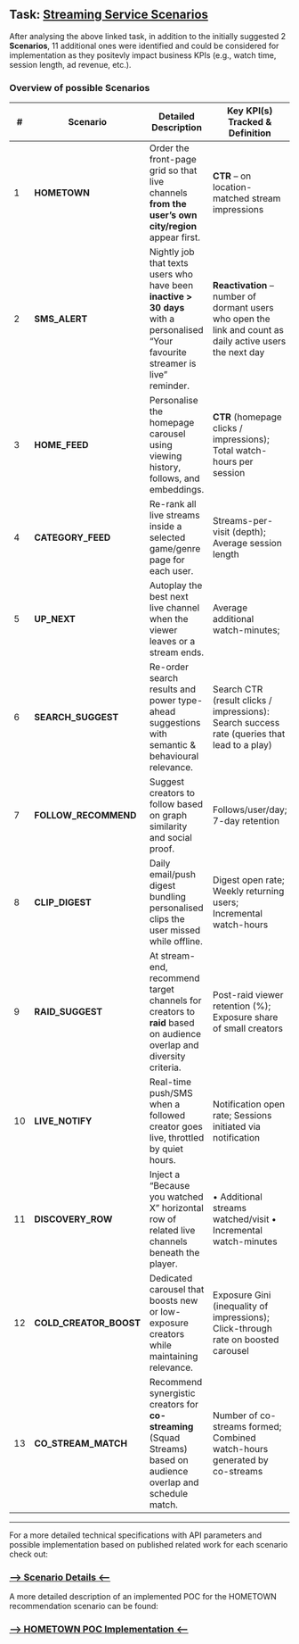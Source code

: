 ## Task: [Streaming Service Scenarios](material/Task.md)

After analysing the above linked task, in addition to the initially suggested 2 **Scenarios**, 11 additional ones were identified and could be considered for implementation as they positevly impact business KPIs (e.g., watch time, session length, ad revenue, etc.).


### Overview of possible Scenarios

| #  | Scenario              | Detailed Description                                                                                                                        | Key KPI(s) Tracked & Definition                                                                                              |
|----|-----------------------|---------------------------------------------------------------------------------------------------------------------------------------------|------------------------------------------------------------------------------------------------------------------------------|
| 1  | **HOMETOWN**          | Order the front-page grid so that live channels **from the user’s own city/region** appear first.                                           | **CTR** – on location-matched stream impressions                                          |
| 2  | **SMS_ALERT**         | Nightly job that texts users who have been **inactive > 30 days** with a personalised “Your favourite streamer is live” reminder.           | **Reactivation** – number of dormant users who open the link and count as daily active users the next day               |
| 3  | **HOME_FEED**         | Personalise the homepage carousel using viewing history, follows, and embeddings.                                                           | **CTR** (homepage clicks / impressions); Total watch-hours per session                                                       |
| 4  | **CATEGORY_FEED**     | Re-rank all live streams inside a selected game/genre page for each user.                                                                   | Streams-per-visit (depth); Average session length                                                                            |
| 5  | **UP_NEXT**           | Autoplay the best next live channel when the viewer leaves or a stream ends.                                                                | Average additional watch-minutes;                                                      |
| 6  | **SEARCH_SUGGEST**    | Re-order search results and power type-ahead suggestions with semantic & behavioural relevance.                                             | Search CTR (result clicks / impressions): Search success rate (queries that lead to a play)                              |
| 7  | **FOLLOW_RECOMMEND**  | Suggest creators to follow based on graph similarity and social proof.                                                                      | Follows/user/day; 7-day retention                                                                                |
| 8  | **CLIP_DIGEST**       | Daily email/push digest bundling personalised clips the user missed while offline.                                                          | Digest open rate; Weekly returning users; Incremental watch-hours                                                      |
| 9  | **RAID_SUGGEST**      | At stream-end, recommend target channels for creators to **raid** based on audience overlap and diversity criteria.                         | Post-raid viewer retention (%); Exposure share of small creators                                                         |
| 10 | **LIVE_NOTIFY**       | Real-time push/SMS when a followed creator goes live, throttled by quiet hours.                                                             | Notification open rate; Sessions initiated via notification                                                              |
| 11 | **DISCOVERY_ROW**     | Inject a “Because you watched X” horizontal row of related live channels beneath the player.                                                | • Additional streams watched/visit  • Incremental watch-minutes                                                              |
| 12 | **COLD_CREATOR_BOOST**| Dedicated carousel that boosts new or low-exposure creators while maintaining relevance.                                                    | Exposure Gini (inequality of impressions); Click-through rate on boosted carousel                                        |
| 13 | **CO_STREAM_MATCH**   | Recommend synergistic creators for **co-streaming** (Squad Streams) based on audience overlap and schedule match.                           | Number of co-streams formed; Combined watch-hours generated by co-streams                                               |





---

For a more detailed technical specifications with API parameters and possible implementation based on published related work for each scenario check out: 
### [--> Scenario Details <--](material/Scenarios.md)

A more detailed description of an implemented POC for the HOMETOWN recommendation scenario can be found:
### [--> HOMETOWN POC Implementation <--](material/POC.md)



